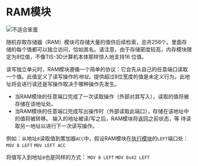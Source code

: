 # RAM模块
![不适合笨蛋](item:tis3d:random_access_memory_module)

随机存取存储器（RAM）模块可存储大量的值供后续检索，总共256个。里面存储的每个值都可以独立访问，恰如其名。请注意，由于存储密度较高，内存模块限定为8位值，不像TIS-3D计算机本体那样惊人地支持16 位值。

读写独立单元时，RAM模块遵循一个简单的协议：它会先从自己的任意端口读取一个值。此值定义了读写操作的*地址*。提供超过8位宽度的值是未定义行为。此地址将会进行读还是写操作取决于哪种操作先发生。
- 当RAM模块的任意端口完成了一次读取操作（外部对其写入），读取的值将被存储在该地址处。
- 当RAM模块的任意端口完成写出操作时（外部读取此端口），存储在该地址中的值将被转移。
输入的地址被读/写之后，RAM模块将返回之前状态，等 待读取另一地址以进行下一次读写操作。

例如：从地址`8`读取值到累加器`ACC`中，假设RAM模块在[执行模块](execution_module.md)的`LEFT`端口处：
`MOV 8 LEFT`
`MOV LEFT ACC`

将值写入到地址`8`也是同样的方式：
`MOV 8 LEFT`
`MOV 0x42 LEFT`
